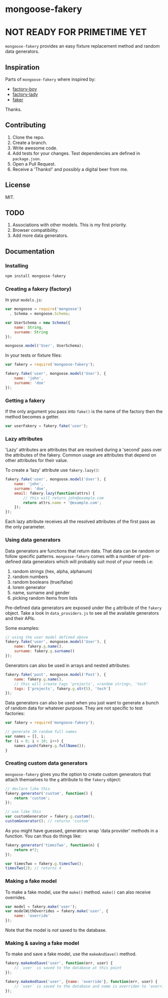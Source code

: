 # mongoose-fakery

# NOT READY FOR PRIMETIME YET

`mongoose-fakery` provides an easy fixture replacement method and random data generators.

## Inspiration

Parts of `mongoose-fakery` where inspired by:
* [factory-boy](https://github.com/dnerdy/factory_boy)
* [factory-lady](https://github.com/petejkim/factory-lady)
* [faker](https://github.com/marak/Faker.js/)

Thanks.

## Contributing

1. Clone the repo.
2. Create a branch.
3. Write awesome code.
4. Add tests for your changes. Test dependencies are defined in `package.json`.
5. Open a Pull Request.
6. Receive a 'Thanks!' and possibly a digital beer from me.

## License

MIT.

## TODO

1. Associations with other models. This is my first priority.
2. Browser compatibility.
3. Add more data generators.

## Documentation

### Installing

```js
npm install mongoose-fakery
```

### Creating a fakery (factory)

In your `models.js`:
```js
var mongoose = require('mongoose')
  , Schema = mongoose.Schema;

var UserSchema = new Schema({
    name: String,
    surname: String
});

mongoose.model('User', UserSchema);
```

In your tests or fixture files:
```js
var fakery = require('mongoose-fakery');

fakery.fake('user', mongoose.model('User'), {
    name: 'john',
    surname: 'doe'
});
```

### Getting a fakery

If the only argument you pass into `fake()` is the name of the factory then
the method becomes a getter.

```js
var userFakery = fakery.fake('user');
```

### Lazy attributes

'Lazy' attributes are attributes that are resolved during a 'second' pass over
the attributes of the fakery. Common usage are attributes that depend
on other attributes for their value.

To create a 'lazy' attribute use `fakery.lazy()`:
```js
fakery.fake('user', mongoose.model('User'), {
    name: 'john',
    surname: 'doe',
    email: fakery.lazy(function(attrs) {
        // this will return john@example.com
        return attrs.name + '@example.com';
    });
});
```

Each lazy attribute receives all the resolved attributes of the first pass as
the only parameter.

### Using data generators

Data generators are functions that return data. That data can be random or follow
specific patterns. `mongoose-fakery` comes with a number of pre-defined data generators
which will probably suit most of your needs i.e:

1. random strings (hex, alpha, alphanum)
2. random numbers
3. random booleans (true/false)
4. lorem generator
5. name, surname and gender
6. picking random items from lists

Pre-defined data generators are exposed under the `g` attribute of the `fakery`
object. Take a look in `data_providers.js` to see all the available generators
and their APIs.

Some examples:

```js
// using the user model defined above
fakery.fake('user', mongoose.model('User'), {
    name: fakery.g.name(),
    surname: fakery.g.surname()
});
```

Generators can also be used in arrays and nested attributes:

```js
fakery.fake('post', mongoose.model('Post'), {
    name: fakery.g.name(),
    // this will create tags 'projects', <random string>, 'tech'
    tags: ['projects', fakery.g.str(5), 'tech']
});
```

Data generators can also be used when you just want to generate a bunch of random
data for whatever purpose. They are not specific to test factories:

```js
var fakery = require('mongoose-fakery');

// generate 10 random full names
var names = [], i;
for (i = 0; i < 10; i++) {
    names.push(fakery.g.fullName());
}
```

### Creating custom data generators

`mongoose-fakery` gives you the option to create custom generators that attach
themselves to the `g` attribute to the `fakery` object:

```js
// declare like this
fakery.generator('custom', function() {
    return 'custom';
});

// use like this
var customGenerator = fakery.g.custom();
customGenerator(); // returns 'custom'
```

As you might have guessed, generators wrap 'data provider' methods in a function.
You can thus do things like:

```js
fakery.generator('timesTwo', function(n) {
    return n*2;
});

var timesTwo = fakery.g.timesTwo();
timesTwo(2); // returns 4
```

### Making a fake model

To make a fake model, use the `make()` method. `make()` can also receive overrides.

```js
var model = fakery.make('user');
var modelWithOverrides = fakery.make('user', {
    name: 'override'
});
```

Note that the model is *not* saved to the database.

### Making & saving a fake model

To make and save a fake model, use the `makeAndSave()` method.

```js
fakery.makeAndSave('user', function(err, user) {
    // `user` is saved to the database at this point
});

fakery.makeAndSave('user', {name: 'override'}, function(err, user) {
    // `user` is saved to the database and name is overriden to 'override'.
});
```